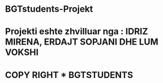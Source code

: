 # BGTstudents-Projekt

# Projekti eshte zhvilluar nga : IDRIZ MIRENA, ERDAJT SOPJANI DHE LUM VOKSHI

# COPY RIGHT * BGTSTUDENTS
